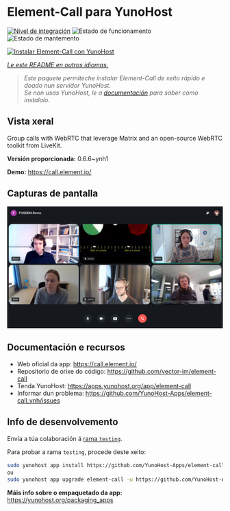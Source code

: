 <!--
NOTA: Este README foi creado automáticamente por <https://github.com/YunoHost/apps/tree/master/tools/readme_generator>
NON debe editarse manualmente.
-->

# Element-Call para YunoHost

[![Nivel de integración](https://dash.yunohost.org/integration/element-call.svg)](https://ci-apps.yunohost.org/ci/apps/element-call/) ![Estado de funcionamento](https://ci-apps.yunohost.org/ci/badges/element-call.status.svg) ![Estado de mantemento](https://ci-apps.yunohost.org/ci/badges/element-call.maintain.svg)

[![Instalar Element-Call con YunoHost](https://install-app.yunohost.org/install-with-yunohost.svg)](https://install-app.yunohost.org/?app=element-call)

*[Le este README en outros idiomas.](./ALL_README.md)*

> *Este paquete permíteche instalar Element-Call de xeito rápido e doado nun servidor YunoHost.*  
> *Se non usas YunoHost, le a [documentación](https://yunohost.org/install) para saber como instalalo.*

## Vista xeral

Group calls with WebRTC that leverage Matrix and an open-source WebRTC toolkit from LiveKit.


**Versión proporcionada:** 0.6.6~ynh1

**Demo:** <https://call.element.io/>

## Capturas de pantalla

![Captura de pantalla de Element-Call](./doc/screenshots/screenshot.jpg)

## Documentación e recursos

- Web oficial da app: <https://call.element.io/>
- Repositorio de orixe do código: <https://github.com/vector-im/element-call>
- Tenda YunoHost: <https://apps.yunohost.org/app/element-call>
- Informar dun problema: <https://github.com/YunoHost-Apps/element-call_ynh/issues>

## Info de desenvolvemento

Envía a túa colaboración á [rama `testing`](https://github.com/YunoHost-Apps/element-call_ynh/tree/testing).

Para probar a rama `testing`, procede deste xeito:

```bash
sudo yunohost app install https://github.com/YunoHost-Apps/element-call_ynh/tree/testing --debug
ou
sudo yunohost app upgrade element-call -u https://github.com/YunoHost-Apps/element-call_ynh/tree/testing --debug
```

**Máis info sobre o empaquetado da app:** <https://yunohost.org/packaging_apps>
